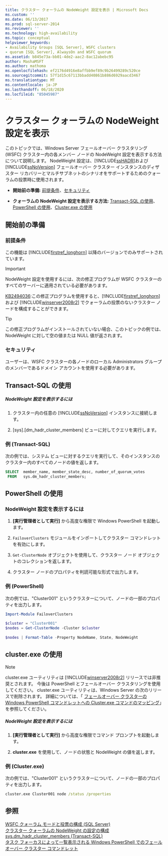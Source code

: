 ```yaml
---
title: クラスター クォーラムの NodeWeight 設定を表示 | Microsoft Docs
ms.custom: ''
ms.date: 06/13/2017
ms.prod: sql-server-2014
ms.reviewer: ''
ms.technology: high-availability
ms.topic: conceptual
helpviewer_keywords:
- Availability Groups [SQL Server], WSFC clusters
- quorum [SQL Server], AlwaysOn and WSFC quorum
ms.assetid: b845e73a-bb01-4de2-aac2-8ac12abebc95
author: MashaMSFT
ms.author: mathoma
ms.openlocfilehash: ef2176d4916e8affbb9ef89c9b26499289c520ce
ms.sourcegitcommit: 57f1d15c67113bbadd40861b886d6929aacd3467
ms.translationtype: MT
ms.contentlocale: ja-JP
ms.lasthandoff: 06/18/2020
ms.locfileid: "85045987"
---
```

# <a name="view-cluster-quorum-nodeweight-settings"></a>クラスター クォーラムの NodeWeight 設定を表示
  このトピックでは、Windows Server フェールオーバー クラスタリング (WSFC) クラスター内の各メンバー ノードの NodeWeight 設定を表示する方法について説明します。 NodeWeight 設定は、[!INCLUDE[ssHADR](../../../includes/sshadr-md.md)]および [!INCLUDE[ssNoVersion](../../../includes/ssnoversion-md.md)] フェールオーバー クラスター インスタンスのディザスター リカバリーとマルチサブネットのシナリオをサポートするためのクォーラムの投票時に使用されます。  
  
-   **開始前の準備:** [前提条件](#Prerequisites)、[セキュリティ](#Security)  
  
-   **クォーラムの NodeWeight 設定を表示する方法:** [Transact-SQL の使用](#TsqlProcedure)、[PowerShell の使用](#PowerShellProcedure)、[Cluster.exe の使用](#CommandPromptProcedure)  
  
##  <a name="before-you-start"></a><a name="BeforeYouBegin"></a> 開始前の準備  
  
###  <a name="prerequisites"></a><a name="Prerequisites"></a> 前提条件  
 この機能は [!INCLUDE[firstref_longhorn](../../../includes/firstref-longhorn-md.md)] 以降のバージョンでのみサポートされています。  
  
> [!IMPORTANT]  
>  NodeWeight 設定を使用するには、次の修正プログラムが WSFC クラスターのすべてのサーバーに適用されている必要があります。  
>   
>  [KB2494036](https://support.microsoft.com/kb/2494036):この修正プログラムを使用すると、[!INCLUDE[firstref_longhorn](../../../includes/firstref-longhorn-md.md)] および [!INCLUDE[winserver2008r2](../../../includes/winserver2008r2-md.md)] でクォーラムの投票のないクラスター ノードを構成することができます。  
  
> [!TIP]  
>  この修正プログラムがインストールされていない場合、このトピックの例では、NodeWeight に対して空の値または NULL 値が返されます。  
  
###  <a name="security"></a><a name="Security"></a> セキュリティ  
 ユーザーは、WSFC クラスターの各ノードのローカル Administrators グループのメンバーであるドメイン アカウントを使用する必要があります。  
  
##  <a name="using-transact-sql"></a><a name="TsqlProcedure"></a> Transact-SQL の使用  
  
##### <a name="to-view-nodeweight-settings"></a>NodeWeight 設定を表示するには  
  
1.  クラスター内の任意の [!INCLUDE[ssNoVersion](../../../includes/ssnoversion-md.md)] インスタンスに接続します。  
  
2.  [sys].[dm_hadr_cluster_members] ビューに対してクエリを実行します。  
  
### <a name="example-transact-sql"></a>例 (Transact-SQL)  
 次の例では、システム ビューに対するクエリを実行して、そのインスタンスのクラスター内のすべてのノードの値を返します。  
  
```sql  
SELECT  member_name, member_state_desc, number_of_quorum_votes  
 FROM   sys.dm_hadr_cluster_members;  
```  
  
##  <a name="using-powershell"></a><a name="PowerShellProcedure"></a> PowerShell の使用  
  
### <a name="to-view-nodeweight-settings"></a>NodeWeight 設定を表示するには
  
1.  **[実行管理者として実行]** から高度な権限で Windows PowerShell を起動します。  
  
2.  `FailoverClusters` モジュールをインポートしてクラスター コマンドレットを有効にします。  
  
3.  `Get-ClusterNode` オブジェクトを使用して、クラスター ノード オブジェクトのコレクションを返します。  
  
4.  クラスター ノードのプロパティを判読可能な形式で出力します。  
  
### <a name="example-powershell"></a>例 (PowerShell)  
 次の例では、"Cluster001" というクラスターについて、ノードの一部のプロパティを出力します。  
  
```powershell  
Import-Module FailoverClusters  
  
$cluster = "Cluster001"  
$nodes = Get-ClusterNode -Cluster $cluster  
  
$nodes | Format-Table -Property NodeName, State, NodeWeight  
```  
  
##  <a name="using-clusterexe"></a><a name="CommandPromptProcedure"></a> cluster.exe の使用  
  
> [!NOTE]  
>  cluster.exe ユーティリティは [!INCLUDE[winserver2008r2](../../../includes/winserver2008r2-md.md)] リリースでは非推奨とされます。  今後は PowerShell とフェールオーバー クラスタリングを使用してください。  cluster.exe ユーティリティは、Windows Server の次のリリースで削除されます。 詳細については、「 [フェールオーバー クラスターの Windows PowerShell コマンドレットへの Cluster.exe コマンドのマッピング](https://technet.microsoft.com/library/ee619744\(WS.10\).aspx)」を参照してください。  
  
##### <a name="to-view-nodeweight-settings"></a>NodeWeight 設定を表示するには  
  
1.  **[実行管理者として実行]** から高度な権限でコマンド プロンプトを起動します。  
  
2.  **cluster.exe** を使用して、ノードの状態と NodeWeight の値を返します。  
  
### <a name="example-clusterexe"></a>例 (Cluster.exe)  
 次の例では、"Cluster001" というクラスターについて、ノードの一部のプロパティを出力します。  
  
```cmd
cluster.exe Cluster001 node /status /properties  
```  
  
## <a name="see-also"></a>参照  
 [WSFC クォーラム モードと投票の構成 &#40;SQL Server&#41;](wsfc-quorum-modes-and-voting-configuration-sql-server.md)   
 [クラスター クォーラムの NodeWeight の設定の構成](configure-cluster-quorum-nodeweight-settings.md)   
 [sys.dm_hadr_cluster_members &#40;Transact-SQL&#41;](/sql/relational-databases/system-dynamic-management-views/sys-dm-hadr-cluster-members-transact-sql)   
 [タスク フォーカスによって一覧表示される Windows PowerShell でのフェールオーバー クラスター コマンドレット](https://technet.microsoft.com/library/ee619761\(WS.10\).aspx)  

